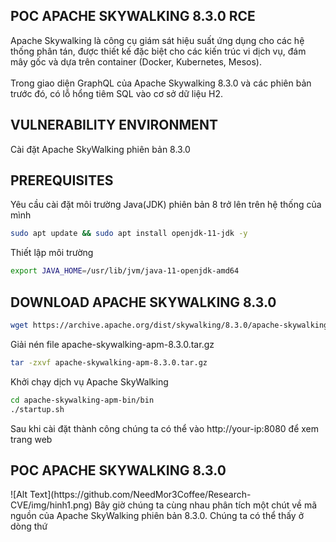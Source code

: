 <h2>POC APACHE SKYWALKING 8.3.0 RCE</h2>
Apache Skywalking là công cụ giám sát hiệu suất ứng dụng cho các hệ thống phân tán, được thiết kế đặc biệt cho các kiến trúc vi dịch vụ, đám mây gốc và dựa trên container (Docker, Kubernetes, Mesos).<br><br>
Trong giao diện GraphQL của Apache Skywalking 8.3.0 và các phiên bản trước đó, có lỗ hổng tiêm SQL vào cơ sở dữ liệu H2.

<h2>VULNERABILITY ENVIRONMENT</h2>
Cài đặt Apache SkyWalking phiên bản 8.3.0<br>

<h2>PREREQUISITES</h2>
Yêu cầu cài đặt môi trường Java(JDK) phiên bản 8 trở lên trên hệ thống của mình<br>

```bash
sudo apt update && sudo apt install openjdk-11-jdk -y
```
Thiết lập môi trường
```bash 
export JAVA_HOME=/usr/lib/jvm/java-11-openjdk-amd64
```
<h2>DOWNLOAD APACHE SKYWALKING 8.3.0</h2>

```bash 
wget https://archive.apache.org/dist/skywalking/8.3.0/apache-skywalking-apm-8.3.0.tar.gz
```
Giải nén file apache-skywalking-apm-8.3.0.tar.gz 
```bash
tar -zxvf apache-skywalking-apm-8.3.0.tar.gz
```
Khởi chạy dịch vụ Apache SkyWalking 
```bash
cd apache-skywalking-apm-bin/bin
./startup.sh
```
Sau khi cài đặt thành công chúng ta có thể vào http://your-ip:8080 để xem trang web
<h2>POC APACHE SKYWALKING 8.3.0</h2>
![Alt Text](https://github.com/NeedMor3Coffee/Research-CVE/img/hinh1.png)
Bây giờ chúng ta cùng nhau phân tích một chút về mã nguồn của Apache SkyWalking phiên bản 8.3.0. Chúng ta có thể thấy ở dòng thứ 





